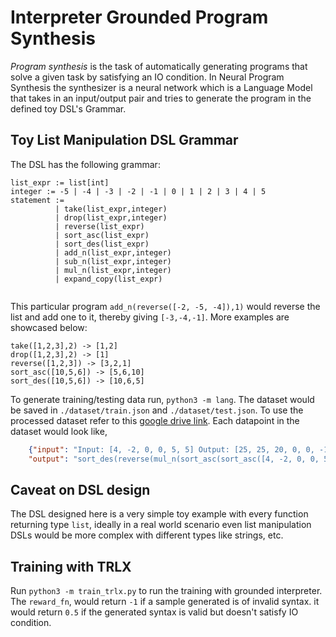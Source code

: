 # Interpreter Grounded Program Synthesis
*Program synthesis* is the task of automatically generating programs that solve a given task by satisfying an IO condition. In Neural Program Synthesis the synthesizer is a neural network which is a Language Model that takes in an input/output pair and tries to generate the program in the defined toy DSL's Grammar.

## Toy List Manipulation DSL Grammar
The DSL has the following grammar:
```
list_expr := list[int]
integer := -5 | -4 | -3 | -2 | -1 | 0 | 1 | 2 | 3 | 4 | 5
statement :=
          | take(list_expr,integer)
          | drop(list_expr,integer)
          | reverse(list_expr)
          | sort_asc(list_expr)
          | sort_des(list_expr)
          | add_n(list_expr,integer)
          | sub_n(list_expr,integer)
          | mul_n(list_expr,integer)
          | expand_copy(list_expr)


```
This particular program `add_n(reverse([-2, -5, -4]),1)` would reverse the list and add one to it, thereby giving `[-3,-4,-1]`.
More examples are showcased below:
```
take([1,2,3],2) -> [1,2]
drop([1,2,3],2) -> [1]
reverse([1,2,3]) -> [3,2,1]
sort_asc([10,5,6]) -> [5,6,10]
sort_des([10,5,6]) -> [10,6,5]

```
To generate training/testing data run, `python3 -m lang`. The dataset would be saved in `./dataset/train.json` and `./dataset/test.json`. To use the processed dataset refer to this [google drive link](https://drive.google.com/drive/folders/1093FlJA0MF7gh25yi4-__yU6Fj-onK1v?usp=share_link).
Each datapoint in the dataset would look like,
```json
    {"input": "Input: [4, -2, 0, 0, 5, 5] Output: [25, 25, 20, 0, 0, -10] Function:",
    "output": "sort_des(reverse(mul_n(sort_asc(sort_asc([4, -2, 0, 0, 5, 5])),5)))"}
```
## Caveat on DSL design
The DSL designed here is a very simple toy example with every function returning type `list`, ideally in a real world scenario even list manipulation DSLs would be more complex with different types like strings, etc.
## Training with TRLX
Run `python3 -m train_trlx.py` to run the training with grounded interpreter. The `reward_fn`, would return `-1` if a sample generated is of invalid syntax. it would return `0.5` if the generated syntax is valid but doesn't satisfy IO condition.
